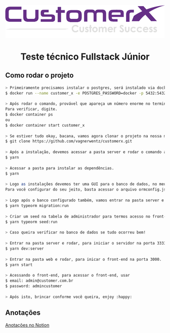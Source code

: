 <div align="center">
  <img src="https://github.com/vagnerwentz/customerx/blob/master/.github/logo-customer.png" alt="Logo da CustomerX" />

  <h1> Teste técnico Fullstack Júnior </h1>
</div>


## Como rodar o projeto
```bash
> Primeiramente precisamos instalar o postgres, será instalado via docker
$ docker run --name customer_x -e POSTGRES_PASSWORD=docker -p 5432:5432 -d postgres

> Após rodar o comando, provável que apareça um número enorme no terminal, se sim, 100% que instalou correto. 
Para verificar, digite.
$ docker container ps
ou
$ docker container start customer_x

> Se estiver tudo okay, bacana, vamos agora clonar o projeto na nossa máquina rodando o comando no terminal.
$ git clone https://github.com/vagnerwentz/customerx.git

> Após a instalação, devemos acessar a pasta server e rodar o comando abaixo para instalar as dependências.
$ yarn

> Acessar a pasta para instalar as dependências.
$ yarn

> Logo as instalações devemos ter uma GUI para o banco de dados, no meu caso foi usado o DBeaver.
Para você configurar do seu jeito, basta acessar o arquivo ormconfig.json no server.

> Logo após o banco configurado também, vamos entrar na pasta server e digitar, parar gerar todas as migrations.
$ yarn typeorm migration:run

> Criar um seed na tabela de administrador para termos acesso no front-end, ou back-end via Insomnia ou Postman.
$ yarn typeorm seed:run

> Caso queira verificar no banco de dados se tudo ocorreu bem!

> Entrar na pasta server e rodar, para iniciar o servidor na porta 3333.
$ yarn dev:server

> Entrar na pasta web e rodar, para inicar o front-end na porta 3000.
$ yarn start

> Acessando o front-end, para acessar o front-end, usar
$ email: admin@customer.com.br
$ password: admincustomer

> Após isto, brincar conforme você queira, enjoy :happy:
```

## Anotações
[Anotações no Notion](https://www.notion.so/Teste-CustomerX-Fullstack-Junior-7094b8e7c8dc43d4b5de932ccaad7df3)
